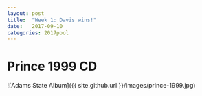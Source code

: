 ```yaml
---
layout: post
title:  "Week 1: Davis wins!"
date:   2017-09-10
categories: 2017pool
---
```

# Prince 1999 CD <br/>
![Adams State Album]({{ site.github.url }}/images/prince-1999.jpg)
